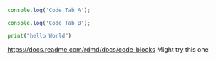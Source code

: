 ```javascript
console.log('Code Tab A'); 
``` 
```javascript
console.log('Code Tab B'); 
```

```python
print("hello World")
```

https://docs.readme.com/rdmd/docs/code-blocks
Might try this one